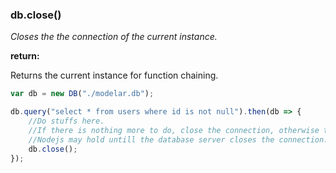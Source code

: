### db.close()

*Closes the the connection of the current instance.*

**return:**

Returns the current instance for function chaining.

```javascript
var db = new DB("./modelar.db");

db.query("select * from users where id is not null").then(db => {
    //Do stuffs here.
    //If there is nothing more to do, close the connection, otherwise the 
    //Nodejs may hold untill the database server closes the connection.
    db.close();
});
```